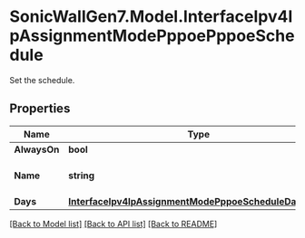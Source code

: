 # SonicWallGen7.Model.InterfaceIpv4IpAssignmentModePppoePppoeSchedule
Set the schedule.

## Properties

Name | Type | Description | Notes
------------ | ------------- | ------------- | -------------
**AlwaysOn** | **bool** | Always on. | [optional] 
**Name** | **string** | Schedule object name. | [optional] 
**Days** | [**InterfaceIpv4IpAssignmentModePppoeScheduleDaysDays**](InterfaceIpv4IpAssignmentModePppoeScheduleDaysDays.md) |  | [optional] 

[[Back to Model list]](../README.md#documentation-for-models) [[Back to API list]](../README.md#documentation-for-api-endpoints) [[Back to README]](../README.md)

